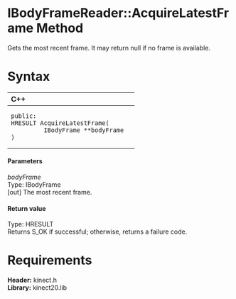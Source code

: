 IBodyFrameReader::AcquireLatestFrame Method  
===========================================  

Gets the most recent frame. It may return null if no frame is available. <span id="syntaxSection"></span>

Syntax  
======  

<table>
<colgroup>
<col width="100%" />
</colgroup>
<thead>
<tr class="header">
<th align="left">C++</th>
</tr>
</thead>
<tbody>
<tr class="odd">
<td align="left"><pre><code>public:  
HRESULT AcquireLatestFrame(  
         IBodyFrame **bodyFrame  
)</code></pre></td>
</tr>
</tbody>
</table>

<span id="ID4EG"></span>
#### Parameters  

*bodyFrame*    
Type: IBodyFrame  
[out] The most recent frame.  

<span id="ID4EP"></span>
#### Return value  

Type: HRESULT  
Returns S\_OK if successful; otherwise, returns a failure code.  

<span id="requirements"></span>

Requirements  
============  

**Header:** kinect.h  
**Library:** kinect20.lib  



<!--Please do not edit the data in the comment block below.-->
<!--
TOCTitle : AcquireLatestFrame Method
RLTitle : IBodyFrameReader::AcquireLatestFrame Method
KeywordK : AcquireLatestFrame method
KeywordK : IBodyFrameReader::AcquireLatestFrame method
KeywordF : IBodyFrameReader::AcquireLatestFrame
KeywordF : AcquireLatestFrame
KeywordF : Microsoft.Kinect.kinect.IBodyFrameReader.AcquireLatestFrame(IBodyFrame@)
KeywordA : M:Microsoft.Kinect.kinect.IBodyFrameReader.AcquireLatestFrame(IBodyFrame@)
AssetID : M:Microsoft.Kinect.kinect.IBodyFrameReader.AcquireLatestFrame(IBodyFrame@)
Locale : en-us
CommunityContent : 1
APIType : Managed
APILocation : 
APIName : Microsoft.Kinect.kinect.IBodyFrameReader::AcquireLatestFrame
TargetOS : Windows
TopicType : kbSyntax
DevLang : C++
DocSet : K4Wv2
ProjType : K4Wv2Proj
Technology : Kinect for Windows
Product : Kinect for Windows SDK v2
productversion : 20
-->
